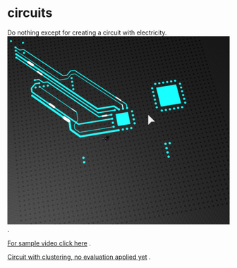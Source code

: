 # circuits
Do nothing except for creating a circuit with electricity.  
![Oct 29th](https://github.com/lunaticAnn/circuits/blob/master/Sample.png) . 

[For sample video click here](https://www.youtube.com/watch?v=FKBWR0rPc8w) .   

[Circuit with clustering, no evaluation applied yet](https://www.youtube.com/watch?v=FKBWR0rPc8w) . 

